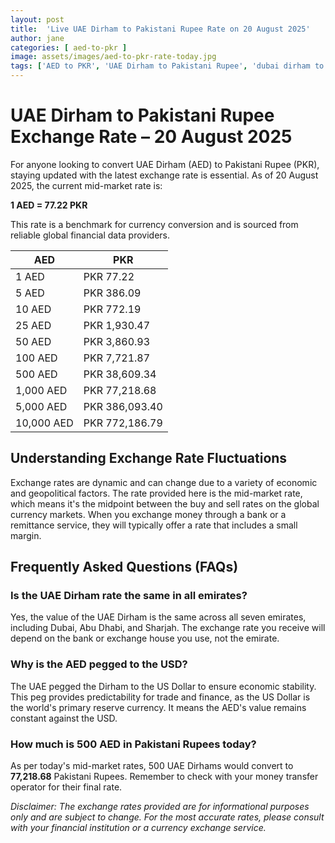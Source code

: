 ```yaml
---
layout: post
title:  'Live UAE Dirham to Pakistani Rupee Rate on 20 August 2025'
author: jane
categories: [ aed-to-pkr ]
image: assets/images/aed-to-pkr-rate-today.jpg
tags: ['AED to PKR', 'UAE Dirham to Pakistani Rupee', 'dubai dirham to pkr', 'dirham rate in pakistan today', 'uae exchange rate pakistan']
---
```


# UAE Dirham to Pakistani Rupee Exchange Rate – 20 August 2025

For anyone looking to convert UAE Dirham (AED) to Pakistani Rupee (PKR), staying updated with the latest exchange rate is essential. As of 20 August 2025, the current mid-market rate is:

**1 AED = 77.22 PKR**

This rate is a benchmark for currency conversion and is sourced from reliable global financial data providers.

| AED | PKR |
| --- | --- |
| 1 AED | PKR 77.22 |
| 5 AED | PKR 386.09 |
| 10 AED | PKR 772.19 |
| 25 AED | PKR 1,930.47 |
| 50 AED | PKR 3,860.93 |
| 100 AED | PKR 7,721.87 |
| 500 AED | PKR 38,609.34 |
| 1,000 AED | PKR 77,218.68 |
| 5,000 AED | PKR 386,093.40 |
| 10,000 AED | PKR 772,186.79 |


## Understanding Exchange Rate Fluctuations

Exchange rates are dynamic and can change due to a variety of economic and geopolitical factors. The rate provided here is the mid-market rate, which means it's the midpoint between the buy and sell rates on the global currency markets. When you exchange money through a bank or a remittance service, they will typically offer a rate that includes a small margin.

## Frequently Asked Questions (FAQs)

### Is the UAE Dirham rate the same in all emirates?

Yes, the value of the UAE Dirham is the same across all seven emirates, including Dubai, Abu Dhabi, and Sharjah. The exchange rate you receive will depend on the bank or exchange house you use, not the emirate.

### Why is the AED pegged to the USD?

The UAE pegged the Dirham to the US Dollar to ensure economic stability. This peg provides predictability for trade and finance, as the US Dollar is the world's primary reserve currency. It means the AED's value remains constant against the USD.

### How much is 500 AED in Pakistani Rupees today?

As per today's mid-market rates, 500 UAE Dirhams would convert to **77,218.68** Pakistani Rupees. Remember to check with your money transfer operator for their final rate.



*Disclaimer: The exchange rates provided are for informational purposes only and are subject to change. For the most accurate rates, please consult with your financial institution or a currency exchange service.*
